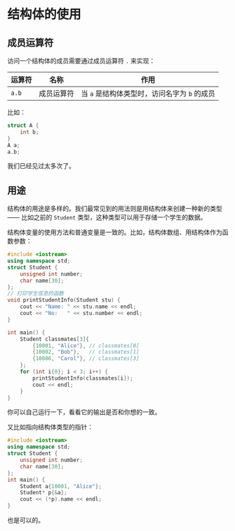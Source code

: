 # 结构体的使用

## 成员运算符

访问一个结构体的成员需要通过成员运算符 `.` 来实现：

| 运算符 | 名称       | 作用                                         |
| ------ | ---------- | -------------------------------------------- |
| `a.b`  | 成员运算符 | 当 `a` 是结构体类型时，访问名字为 `b` 的成员 |

比如：
```cpp
struct A {
    int b;
}
A a;
a.b;
```
我们已经见过太多次了。

## 用途

结构体的用途是多样的。我们最常见到的用法则是用结构体来创建一种新的类型 —— 比如之前的 `Student` 类型，这种类型可以用于存储一个学生的数据。

结构体变量的使用方法和普通变量是一致的。比如，结构体数组、用结构体作为函数参数：
```CPP
#include <iostream>
using namespace std;
struct Student {
    unsigned int number;
    char name[30];
};
// 打印学生信息的函数
void printStudentInfo(Student stu) {
    cout << "Name: " << stu.name << endl;
    cout << "No:   " << stu.number << endl;
}

int main() {
    Student classmates[3]{
        {10001, "Alice"}, // classmates[0]
        {10002, "Bob"},   // classmates[1]
        {10086, "Carol"}, // classmates[3]
    };
    for (int i{0}; i < 3; i++) {
        printStudentInfo(classmates[i]);
        cout << endl;
    }
}
```
你可以自己运行一下，看看它的输出是否和你想的一致。

又比如指向结构体类型的指针：
```CPP
#include <iostream>
using namespace std;
struct Student {
    unsigned int number;
    char name[30];
};
int main() {
    Student a{10001, "Alice"};
    Student* p{&a};
    cout << (*p).name << endl;
}
```
也是可以的。